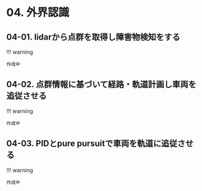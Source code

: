 # 04. 外界認識

## 04-01. lidarから点群を取得し障害物検知をする

!!! warning

    作成中

## 04-02. 点群情報に基づいて経路・軌道計画し車両を追従させる

!!! warning

    作成中

## 04-03. PIDとpure pursuitで車両を軌道に追従させる

!!! warning

    作成中
